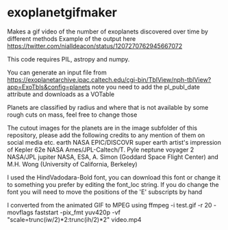 # exoplanetgifmaker
Makes a gif video of the number of exoplanets discovered over time by different methods
Example of the output here https://twitter.com/nialldeacon/status/1207270762945667072

This code requires PIL, astropy and numpy.

You can generate an input file from https://exoplanetarchive.ipac.caltech.edu/cgi-bin/TblView/nph-tblView?app=ExoTbls&config=planets note you need to add the pl_publ_date attribute and downloads as a VOTable

Planets are classified by radius and where that is not available by some rough cuts on mass, feel free to change those

The cutout images for the planets are in the image subfolder of this repository, please add the following credits to any mention of them on social media etc.
earth NASA EPIC/DISCOVR
super earth artist's impression of Kepler 62e NASA Ames/JPL-Caltech/T. Pyle
neptune voyager 2 NASA/JPL
jupiter NASA, ESA, A. Simon (Goddard Space Flight Center) and M.H. Wong (University of California, Berkeley)

I used the HindVadodara-Bold font, you can download this font or change it to something you prefer by editing the font_loc string. If you do change the font you will need to move the positions of the 'E' subscripts by hand

I converted from the animated GIF to MPEG using
ffmpeg -i test.gif -r 20 -movflags faststart -pix_fmt yuv420p -vf "scale=trunc(iw/2)*2:trunc(ih/2)*2" video.mp4
